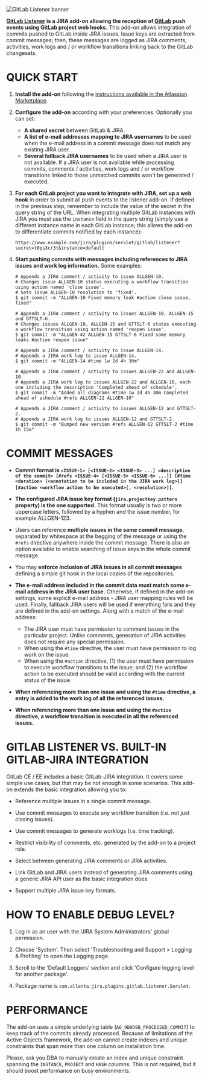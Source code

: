 ![GitLab Listener banner](https://github.com/allenta/gitlab-listener/raw/master/banner.png)

**[GitLab Listener](https://marketplace.atlassian.com/plugins/com.allenta.jira.plugins.gitlab.gitlab-listener) is a JIRA add-on allowing the reception of [GitLab](https://about.gitlab.com) push events using GitLab project web hooks.** This add-on allows integration of commits pushed to GitLab inside JIRA issues. Issue keys are extracted from commit messages; then, these messages are logged as JIRA comments, activities, work logs and / or workflow transitions linking back to the GitLab changesets.

QUICK START
===========

1. **Install the add-on** following the [instructions available in the Atlassian Marketplace](https://marketplace.atlassian.com/plugins/com.allenta.jira.plugins.gitlab.gitlab-listener).

2. **Configure the add-on** according with your preferences. Optionally you can set:
    - **A shared secret** between GitLab & JIRA.
    - **A list of e-mail addresses mapping to JIRA usernames** to be used when the e-mail address in a commit message does not match any existing JIRA user.
    - **Several fallback JIRA usernames** to be used when a JIRA user is not available. If a JIRA user is not available while processing commits, comments / activities, work logs and / or workflow transitions linked to those unmatched commits won't be generated / executed.

3. **For each GitLab project you want to integrate with JIRA, set up a web hook** in order to submit all push events to the listener add-on. If defined in the previous step, remember to include the value of the secret in the query string of the URL. When integrating multiple GitLab instances with JIRA you must use the ``instance`` field in the query string (simply use a different instance name in each GitLab instance; this allows the add-on to differentiate commits notified by each instance):

    ```
    https://www.example.com/jira/plugins/servlet/gitlab/listener?secret=t0ps3cr3t&instance=default
    ```

4. **Start pushing commits with messages including references to JIRA issues and work log information.** Some examples:

    ```
    # Appends a JIRA comment / activity to issue ALLGEN-10.
    # Changes issue ALLGEN-10 status executing a workflow transition using action named 'close issue'.
    # Sets issue ALLGEN-10 resolution to 'fixed'.
    $ git commit -m "ALLGEN-10 Fixed memory leak #action close issue, fixed"

    # Appends a JIRA comment / activity to issues ALLGEN-10, ALLGEN-15 and GTTSLT-6.
    # Changes issues ALLGEN-10, ALLGEN-15 and GTTSLT-6 status executing a workflow transition using action named 'reopen issue'. 
    $ git commit -m "ALLGEN-42 ALLGEN-15 GTTSLT-6 Fixed some memory leaks #action reopen issue"

    # Appends a JIRA comment / activity to issue ALLGEN-14.
    # Appends a JIRA work log to issue ALLGEN-14.
    $ git commit -m "ALLGEN-14 #time 1w 2d 4h 30m"

    # Appends a JIRA comment / activity to issues ALLGEN-22 and ALLGEN-10.
    # Appends a JIRA work log to issues ALLGEN-22 and ALLGEN-10, each one including the description 'Completed ahead of schedule'.
    $ git commit -m "Added all diagrams #time 1w 2d 4h 30m Completed ahead of schedule #refs ALLGEN-22 ALLGEN-10"

    # Appends a JIRA comment / activity to issues ALLGEN-12 and GTTSLT-2.
    # Appends a JIRA work log to issues ALLGEN-12 and GTTSLT-2.
    $ git commit -m "Bumped new version #refs ALLGEN-12 GTTSLT-2 #time 1h 15m"
    ```

COMMIT MESSAGES
===============

- **Commit format is `<ISSUE-1> [<ISSUE-2> <ISSUE-3> ...] <description of the commit> [#refs <ISSUE-4> [<ISSUE-5> <ISSUE-6> ...]] [#time <duration> [<annotation to be included in the JIRA work log>]] [#action <workflow action to be executed>[, <resolution>]]`.**

- **The configured JIRA issue key format (`jira.projectkey.pattern` property) is the one supported.** This format usually is two or more uppercase letters, followed by a hyphen and the issue number, for example ALLGEN-123.

- Users can reference **multiple issues in the same commit message**, separated by whitespace at the begging of the message or using the `#refs` directive anywhere inside the commit message. There is also an option available to enable searching of issue keys in the whole commit message.

- You may **enforce inclusion of JIRA issues in all commit messages** defining a simple git hook in the local copies of the repositories.

- **The e-mail address included in the commit data must match some e-mail address in the JIRA user base.** Otherwise, if defined in the add-on settings, some explicit e-mail address - JIRA user mapping rules will be used. Finally, fallback JIRA users will be used if everything fails and they are defined in the add-on settings. Along with a match of the e-mail address:
    + The JIRA user must have permission to comment issues in the particular project. Unlike comments, generation of JIRA activities does not require any special permission. 
    + When using the `#time` directive, the user must have permission to log work on the issue.
    + When using the `#action` directive, (1) the user must have permission to execute workflow transitions to the issue; and (2) the workflow action to be executed should be valid according with the current status of the issue. 

- **When referencing more than one issue and using the `#time` directive, a entry is added to the work log of all the referenced issues.**

- **When referencing more than one issue and using the `#action` directive, a workflow transition is executed in all the referenced issues.**

GITLAB LISTENER VS. BUILT-IN GITLAB-JIRA INTEGRATION
====================================================

GitLab CE / EE includes a basic GitLab-JIRA integration. It covers some simple use cases, but that may be not enough in some scenarios. This add-on extends the basic integration allowing you to:

- Reference multiple issues in a single commit message.

- Use commit messages to execute any workflow transition (i.e. not just closing issues).

- Use commit messages to generate worklogs (i.e. time tracking).

- Restrict visibility of comments, etc. generated by the add-on to a project role.

- Select between generating JIRA comments or JIRA activities.

- Link GitLab and JIRA users instead of generating JIRA comments using a generic JIRA API user as the basic integration does.

- Support multiple JIRA issue key formats.

HOW TO ENABLE DEBUG LEVEL?
==========================

1. Log in as an user with the 'JIRA System Administrators' global permission.

2. Choose 'System'. Then select 'Troubleshooting and Support > Logging & Profiling' to open the Logging page.

3. Scroll to the 'Default Loggers' section and click 'Configure logging level for another package'.

4. Package name is ``com.allenta.jira.plugins.gitlab.listener.Servlet``.

PERFORMANCE
===========

The add-on uses a simple underlying table (``AO_9B0D9B_PROCESSED_COMMIT``) to keep track of the commits already processed. Because of limitations of the Active Objects framework, the add-on cannot create indexes and unique constraints that span more than one column on installation time.

Please, ask you DBA to manually create an index and unique constraint spanning the ``INSTANCE``, ``PROJECT`` and ``HASH`` columns. This is not required, but it should boost performance on busy environments.
